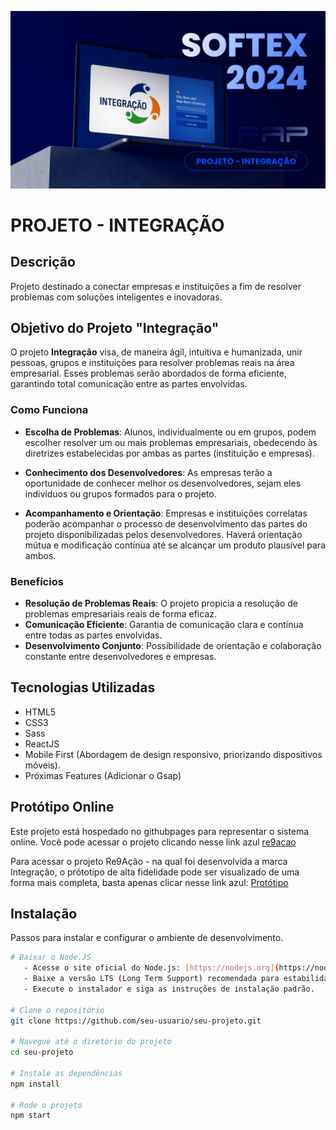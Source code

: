 <p align="center">
  <img src="public/img/Cover.jpg" alt="Logo do Projeto"/>
</p>

# PROJETO - INTEGRAÇÃO

## Descrição
Projeto destinado a conectar empresas e instituições a fim de resolver problemas com soluções inteligentes e inovadoras.

## Objetivo do Projeto "Integração"

O projeto **Integração** visa, de maneira ágil, intuitiva e humanizada, unir pessoas, grupos e instituições para resolver problemas reais na área empresarial. Esses problemas serão abordados de forma eficiente, garantindo total comunicação entre as partes envolvidas.

### Como Funciona

- **Escolha de Problemas**: Alunos, individualmente ou em grupos, podem escolher resolver um ou mais problemas empresariais, obedecendo às diretrizes estabelecidas por ambas as partes (instituição e empresas).
  
- **Conhecimento dos Desenvolvedores**: As empresas terão a oportunidade de conhecer melhor os desenvolvedores, sejam eles indivíduos ou grupos formados para o projeto.
  
- **Acompanhamento e Orientação**: Empresas e instituições correlatas poderão acompanhar o processo de desenvolvimento das partes do projeto disponibilizadas pelos desenvolvedores. Haverá orientação mútua e modificação contínua até se alcançar um produto plausível para ambos.

### Benefícios

- **Resolução de Problemas Reais**: O projeto propicia a resolução de problemas empresariais reais de forma eficaz.
- **Comunicação Eficiente**: Garantia de comunicação clara e contínua entre todas as partes envolvidas.
- **Desenvolvimento Conjunto**: Possibilidade de orientação e colaboração constante entre desenvolvedores e empresas.


## Tecnologias Utilizadas

- HTML5
- CSS3
- Sass
- ReactJS 
- Mobile First (Abordagem de design responsivo, priorizando dispositivos móveis).
- Próximas Features (Adicionar o Gsap)

## Protótipo Online
Este projeto está hospedado no githubpages para representar o sistema online. Você pode
acessar o projeto clicando nesse link azul [re9acao](https://caiquesilvadev.github.io/projeto-re9acao/assets/01_animation.html)

Para acessar o projeto Re9Ação - na qual foi desenvolvida a marca Integração, o prótotipo de alta fidelidade  pode ser visualizado de uma forma mais completa, basta apenas clicar nesse link azul: [Protótipo](https://figmashort.link/dyFTkt)

## Instalação
Passos para instalar e configurar o ambiente de desenvolvimento.

```bash
# Baixar o Node.JS 
   - Acesse o site oficial do Node.js: [https://nodejs.org](https://nodejs.org)
   - Baixe a versão LTS (Long Term Support) recomendada para estabilidade.
   - Execute o instalador e siga as instruções de instalação padrão.

# Clone o repositório
git clone https://github.com/seu-usuario/seu-projeto.git

# Navegue até o diretório do projeto
cd seu-projeto

# Instale as dependências
npm install

# Rode o projeto
npm start